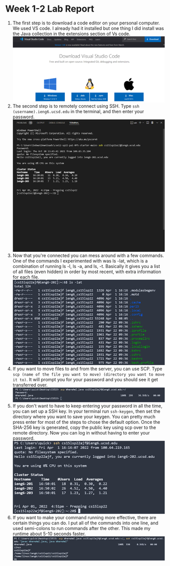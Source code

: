 # Week 1-2 Lab Report


1. The first step is to download a code editor on your personal computer. We used VS code. I already had it installed but one thing I did install was the Java collection in the extensions section of Vs code.  ![Image](vscodeinstall.png) 
2. The second step is to remotely connect using SSH. Type `ssh (username).ieng6.ucsd.edu` in the terminal, and then enter your password. ![Image](remoteconnecting.png)
3. Now that you're connected you can mess around with a few commands. One of the commands I experimented with was ls -lat, which is a combination of running ls -l, ls -a, and ls, -t. Basically it gives you a list of all files (even hidden) in order by most recent, with extra information for each file. ![Image](lab1ss.png)
4. If you want to move files to and from the server, you can use SCP. Type `scp (name of the file you want to move) (directory you want to move it to)`. It will prompt you for your password and you should see it get transferred over. ![Image](usingscp.png) 
5. If you don't want to have to keep entering your password in all the time, you can set up a SSH key. In your terminal run `ssh-keygen`, then set the directory where you want to save your keygen. You can pretty much press enter for most of the steps to chose the default option. Once the SHA-256 key is generated, copy the public key using scp over to the remote directory. Now you can log in without having to enter your password. ![Image](keygen.png) 
6. If you want to make your command running more effective, there are certain things you can do. I put all of the commands into one line, and used semi-colons to run commands after the other. This made my runtime about 5-10 seconds faster. 
![Image](runtimeefficiency.png)

